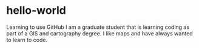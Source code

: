 # hello-world
Learning to use GitHub
I am a graduate student that is learning coding as part of a GIS and cartography degree.
I like maps and have always wanted to learn to code.
